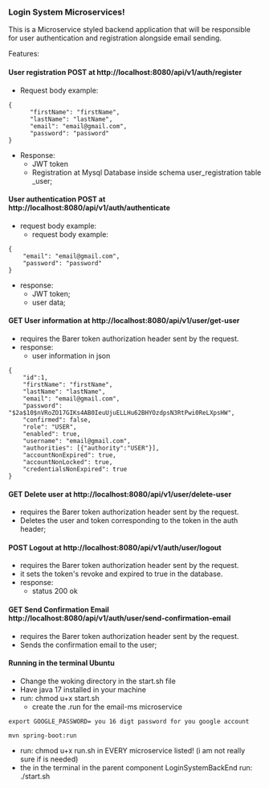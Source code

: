 <h3> Login System Microservices! </h3> 

This is a Microservice styled backend application that will be responsible for user authentication and registration
alongside email sending.

Features:

<h4> User registration POST at http://localhost:8080/api/v1/auth/register </h4>

- Request body example:
```
{ 
      "firstName": "firstName",
      "lastName": "lastName",
      "email": "email@gmail.com",
      "password": "password"
}
```
- Response:
    - JWT token
    - Registration at Mysql Database inside schema user_registration table _user;

<h4> User authentication POST at http://localhost:8080/api/v1/auth/authenticate </h4>

- request body example:
    - request body example:
```
{
    "email": "email@gmail.com",
    "password": "password"
}
```
- response:
  - JWT token;
  - user data;

<h4> GET User information at http://localhost:8080/api/v1/user/get-user </h4>

- requires the Barer token authorization header sent by the request.
- response:
    - user information in json

```
{
    "id":1,
    "firstName": "firstName",
    "lastName": "lastName",
    "email": "email@gmail.com",
    "password": "$2a$10$nVRoZO17GIKs4AB0IeuUjuELLHu62BHYOzdpsN3RtPwi0ReLXpsHW",
    "confirmed": false,
    "role": "USER",
    "enabled": true,
    "username": "email@gmail.com",
    "authorities": [{"authority":"USER"}],
    "accountNonExpired": true,
    "accountNonLocked": true,
    "credentialsNonExpired": true
}
```

<h4> GET Delete user at http://localhost:8080/api/v1/user/delete-user </h4>

- requires the Barer token authorization header sent by the request.
- Deletes the user and token corresponding to the token in the auth header;

<h4> POST Logout at  http://localhost:8080/api/v1/auth/user/logout </h4>

- requires the Barer token authorization header sent by the request.
- it sets the token's revoke and expired to true in the database.
- response:
    - status 200 ok

<h4> GET Send Confirmation Email http://localhost:8080/api/v1/auth/user/send-confirmation-email </h4>

- requires the Barer token authorization header sent by the request.
- Sends the confirmation email to the user;

<h4> Running in the terminal Ubuntu </h4>

- Change the woking directory in the start.sh file
- Have java 17 installed in your machine
- run: chmod u+x start.sh
  - create the .run for the email-ms microservice
``` 
export GOOGLE_PASSWORD= you 16 digt password for you google account 

mvn spring-boot:run
```
  - run: chmod u+x run.sh in EVERY microservice listed! (i am not really sure if is needed)
- the in the terminal in the parent component LoginSystemBackEnd run: ./start.sh 